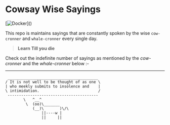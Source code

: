 # Cowsay Wise Sayings

[![Docker](https://cdn.vox-cdn.com/thumbor/fbrTLtxuP2D29o8VJUaE-u3NKfU=/0x0:792x613/1200x800/filters:focal(300x237:426x363)/cdn.vox-cdn.com/uploads/chorus_image/image/59850273/Docker_logo_011.0.png)]()


This repo is maintains sayings that are constantly spoken by the wise `cow-cronner` and `whale-cronner` every single day.




> **Learn Till you die**


Check out the indefinite number of sayings as mentioned by the *cow-cronner* and the *whale-cronner* below :-

---
```
 ________________________________________
/ It is not well to be thought of as one \
| who meekly submits to insolence and    |
\ intimidation.                          /
 ----------------------------------------
        \   ^__^
         \  (oo)\_______
            (__)\       )\/\
                ||----w |
                ||     ||
```
